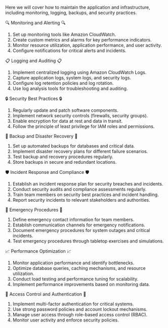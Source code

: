 Here we will cover how to maintain the application and infrastructure, including monitoring, logging, backups, and security practices.

🔍 Monitoring and Alerting 🔍
1. Set up monitoring tools like Amazon CloudWatch.
2. Create custom metrics and alarms for key performance indicators.
3. Monitor resource utilization, application performance, and user activity.
4. Configure notifications for critical alerts and incidents.

📋 Logging and Auditing 📋
1. Implement centralized logging using Amazon CloudWatch Logs.
2. Capture application logs, system logs, and security logs.
3. Configure log retention policies and log rotation.
4. Use log analysis tools for troubleshooting and auditing.

🔒 Security Best Practices 🔒
1. Regularly update and patch software components.
2. Implement network security controls (firewalls, security groups).
3. Enable encryption for data at rest and data in transit.
4. Follow the principle of least privilege for IAM roles and permissions.

📂 Backup and Disaster Recovery 📂
1. Set up automated backups for databases and critical data.
2. Implement disaster recovery plans for different failure scenarios.
3. Test backup and recovery procedures regularly.
4. Store backups in secure and redundant locations.

🛡️ Incident Response and Compliance 🛡️
1. Establish an incident response plan for security breaches and incidents.
2. Conduct security audits and compliance assessments regularly.
3. Train team members on security best practices and incident handling.
4. Report security incidents to relevant stakeholders and authorities.

🚨 Emergency Procedures 🚨
1. Define emergency contact information for team members.
2. Establish communication channels for emergency notifications.
3. Document emergency procedures for system outages and critical incidents.
4. Test emergency procedures through tabletop exercises and simulations.

📈 Performance Optimization 📈
1. Monitor application performance and identify bottlenecks.
2. Optimize database queries, caching mechanisms, and resource utilization.
3. Conduct load testing and performance tuning for scalability.
4. Implement performance improvements based on monitoring data.

🔐 Access Control and Authentication 🔐
1. Implement multi-factor authentication for critical systems.
2. Use strong password policies and account lockout mechanisms.
3. Manage user access through role-based access control (RBAC).
4. Monitor user activity and enforce security policies.

